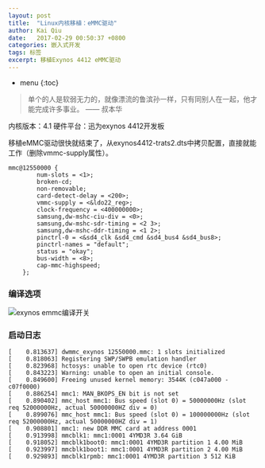 ```yaml
---
layout: post
title:  "Linux内核移植：eMMC驱动"
author: Kai Qiu
date:   2017-02-29 00:50:37 +0800
categories: 嵌入式开发
tags: 标签
excerpt: 移植Exynos 4412 eMMC驱动
---
```


* menu
{:toc}

> 单个的人是软弱无力的，就像漂流的鲁滨孙一样，只有同别人在一起，他才能完成许多事业。 —— 叔本华

内核版本：4.1
硬件平台：迅为exynos 4412开发板

移植eMMC驱动很快就结束了，从exynos4412-trats2.dts中拷贝配置，直接就能工作（删除vmmc-supply属性）。

```shell
mmc@12550000 {
		num-slots = <1>;
		broken-cd;
		non-removable;
		card-detect-delay = <200>;
		vmmc-supply = <&ldo22_reg>;
		clock-frequency = <400000000>;
		samsung,dw-mshc-ciu-div = <0>;
		samsung,dw-mshc-sdr-timing = <2 3>;
		samsung,dw-mshc-ddr-timing = <1 2>;
		pinctrl-0 = <&sd4_clk &sd4_cmd &sd4_bus4 &sd4_bus8>;
		pinctrl-names = "default";
		status = "okay";
		bus-width = <8>;
		cap-mmc-highspeed;
	};
```

### 编译选项

![exynos emmc编译开关](https://ooo.0o0.ooo/2017/03/01/58b5aaed79470.png)

### 启动日志

```shell
[    0.813637] dwmmc_exynos 12550000.mmc: 1 slots initialized
[    0.818063] Registering SWP/SWPB emulation handler
[    0.823968] hctosys: unable to open rtc device (rtc0)
[    0.843223] Warning: unable to open an initial console.
[    0.849600] Freeing unused kernel memory: 3544K (c047a000 - c07f0000)
[    0.886254] mmc1: MAN_BKOPS_EN bit is not set
[    0.890402] mmc_host mmc1: Bus speed (slot 0) = 50000000Hz (slot req 52000000Hz, actual 50000000HZ div = 0)
[    0.899076] mmc_host mmc1: Bus speed (slot 0) = 100000000Hz (slot req 52000000Hz, actual 50000000HZ div = 1)
[    0.908801] mmc1: new DDR MMC card at address 0001
[    0.913998] mmcblk1: mmc1:0001 4YMD3R 3.64 GiB 
[    0.918052] mmcblk1boot0: mmc1:0001 4YMD3R partition 1 4.00 MiB
[    0.923997] mmcblk1boot1: mmc1:0001 4YMD3R partition 2 4.00 MiB
[    0.929893] mmcblk1rpmb: mmc1:0001 4YMD3R partition 3 512 KiB
```
